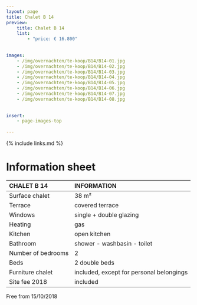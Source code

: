 ```yaml
---
layout: page
title: Chalet B 14
preview: 
    title: Chalet B 14
    list:
        - "price: € 16.800"
        
        
images:
    - /img/overnachten/te-koop/B14/B14-01.jpg
    - /img/overnachten/te-koop/B14/B14-02.jpg
    - /img/overnachten/te-koop/B14/B14-03.jpg
    - /img/overnachten/te-koop/B14/B14-04.jpg
    - /img/overnachten/te-koop/B14/B14-05.jpg
    - /img/overnachten/te-koop/B14/B14-06.jpg
    - /img/overnachten/te-koop/B14/B14-07.jpg
    - /img/overnachten/te-koop/B14/B14-08.jpg
    
    
insert:
    - page-images-top
    
---
```


{% include links.md %}



# Information sheet

CHALET B 14                | INFORMATION       | 
:---------------------------|:------------|
Surface chalet          | 38 m²
Terrace                      |covered terrace 
Windows                       |single + double glazing
Heating          |gas
Kitchen                     |open kitchen
Bathroom                   |shower - washbasin - toilet
Number of bedrooms         |2
Beds            |2 double beds
Furniture chalet             |included, except for personal belongings
Site fee 2018  |included

Free from 15/10/2018